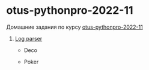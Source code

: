 # otus-pythonpro-2022-11

Домашние задания по курсу [otus-pythonpro-2022-11](https://otus.ru/lessons/python-professional/)

1. [Log parser](homeworks/lesson01/log_analizer/)

   - Deco

   - Poker